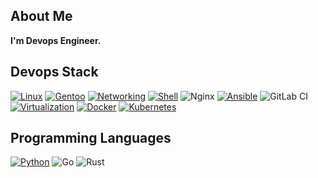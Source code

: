 ## About Me
**I'm Devops Engineer.** 

## Devops Stack
[![Linux](https://img.shields.io/badge/Linux-003366?style=for-the-badge&logo=linux&logoColor=white)](https://www.linux.org/)
[![Gentoo](https://img.shields.io/badge/Gentoo-4B7455?style=for-the-badge&logo=gentoo&logoColor=white)](https://www.gentoo.org/)
[![Networking](https://img.shields.io/badge/Networking-2C88DF?style=for-the-badge&logo=gns3&logoColor=white)](https://www.gns3.com/)
[![Shell](https://img.shields.io/badge/Shell-434343?style=for-the-badge&logo=gnu-bash&logoColor=white)](https://www.gnu.org/software/bash/)
![Nginx](https://img.shields.io/badge/nginx-%23009639.svg?style=for-the-badge&logo=nginx&logoColor=white)
[![Ansible](https://img.shields.io/badge/Ansible-B52E31?style=for-the-badge&logo=ansible&logoColor=white)](https://www.ansible.com/)
![GitLab CI](https://img.shields.io/badge/gitlab%20CI-%23181717.svg?style=for-the-badge&logo=gitlab&logoColor=white)
[![Virtualization](https://img.shields.io/badge/Virtualization-2188FF?style=for-the-badge&logo=virtualbox&logoColor=white)](https://www.virtualbox.org/)
[![Docker](https://img.shields.io/badge/Docker-1A73E8?style=for-the-badge&logo=docker&logoColor=white)](https://www.docker.com/)
[![Kubernetes](https://img.shields.io/badge/Kubernetes-00558C?style=for-the-badge&logo=kubernetes&logoColor=white)](https://kubernetes.io/)

## Programming Languages
[![Python](https://img.shields.io/badge/Python-4B8BBE?style=for-the-badge&logo=python&logoColor=white)](https://www.python.org/)
![Go](https://img.shields.io/badge/go-%2300ADD8.svg?style=for-the-badge&logo=go&logoColor=white)
![Rust](https://img.shields.io/badge/rust-%23000000.svg?style=for-the-badge&logo=rust&logoColor=white)
